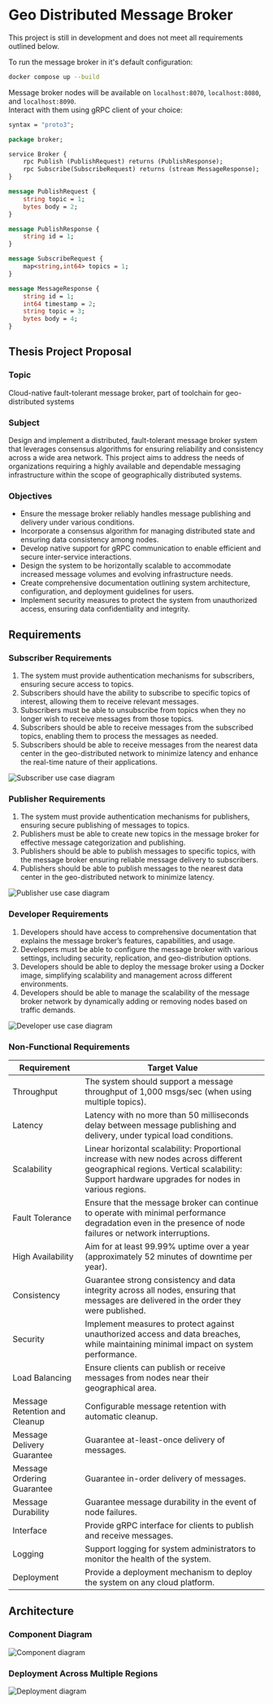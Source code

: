 # Geo Distributed Message Broker

This project is still in development and does not meet all requirements outlined below.  

To run the message broker in it's default configuration:
```bash
docker compose up --build
```

Message broker nodes will be available on `localhost:8070`, `localhost:8080`, and `localhost:8090`.  
Interact with them using gRPC client of your choice:
```proto
syntax = "proto3";

package broker;

service Broker {
    rpc Publish (PublishRequest) returns (PublishResponse);
    rpc Subscribe(SubscribeRequest) returns (stream MessageResponse);
}

message PublishRequest {
    string topic = 1;
    bytes body = 2;
}

message PublishResponse {
    string id = 1;
}

message SubscribeRequest {
    map<string,int64> topics = 1;
}

message MessageResponse {
    string id = 1;
    int64 timestamp = 2;
    string topic = 3;
    bytes body = 4;
}
```

## Thesis Project Proposal

### Topic
Cloud-native fault-tolerant message broker, part of toolchain for geo-distributed systems

### Subject
Design and implement a distributed, fault-tolerant message broker system that leverages consensus algorithms for ensuring reliability and consistency across a wide area network. This project aims to address the needs of organizations requiring a highly available and dependable messaging infrastructure within the scope of geographically distributed systems.

### Objectives
- Ensure the message broker reliably handles message publishing and delivery under various conditions.
- Incorporate a consensus algorithm for managing distributed state and ensuring data consistency among nodes.
- Develop native support for gRPC communication to enable efficient and secure inter-service interactions.
- Design the system to be horizontally scalable to accommodate increased message volumes and evolving infrastructure needs.
- Create comprehensive documentation outlining system architecture, configuration, and deployment guidelines for users.
- Implement security measures to protect the system from unauthorized access, ensuring data confidentiality and integrity.

## Requirements

### Subscriber Requirements
1. The system must provide authentication mechanisms for subscribers, ensuring secure access to
topics.
2. Subscribers should have the ability to subscribe to specific topics of interest, allowing them to
receive relevant messages.
3. Subscribers must be able to unsubscribe from topics when they no longer wish to receive
messages from those topics.
4. Subscribers should be able to receive messages from the subscribed topics, enabling them to
process the messages as needed.
5. Subscribers should be able to receive messages from the nearest data center in the geo-distributed
network to minimize latency and enhance the real-time nature of their applications.

![Subscriber use case diagram](./diagrams/use_cons.png)

### Publisher Requirements
1. The system must provide authentication mechanisms for publishers, ensuring secure publishing
of messages to topics.
2. Publishers must be able to create new topics in the message broker for effective message categorization and publishing.
3. Publishers should be able to publish messages to specific topics, with the message broker
ensuring reliable message delivery to subscribers.
4. Publishers should be able to publish messages to the nearest data center in the geo-distributed
network to minimize latency.

![Publisher use case diagram](./diagrams/use_prod.png)

### Developer Requirements
1. Developers should have access to comprehensive documentation that explains the message
broker’s features, capabilities, and usage.
2. Developers must be able to configure the message broker with various settings, including security, replication, and geo-distribution options.
3. Developers should be able to deploy the message broker using a Docker image, simplifying
scalability and management across different environments.
4. Developers should be able to manage the scalability of the message broker network by dynamically adding or removing nodes based on traffic demands.

![Developer use case diagram](./diagrams/use_dev.png)

### Non-Functional Requirements

| Requirement | Target Value |
| --- | --- |
| Throughput | The system should support a message throughput of 1,000 msgs/sec (when using multiple topics). |
| Latency | Latency with no more than 50 milliseconds delay between message publishing and delivery, under typical load conditions. |
| Scalability | Linear horizontal scalability: Proportional increase with new nodes across different geographical regions. Vertical scalability: Support hardware upgrades for nodes in various regions. |
| Fault Tolerance | Ensure that the message broker can continue to operate with minimal performance degradation even in the presence of node failures or network interruptions. |
| High Availability | Aim for at least 99.99% uptime over a year (approximately 52 minutes of downtime per year). |
| Consistency | Guarantee strong consistency and data integrity across all nodes, ensuring that messages are delivered in the order they were published. |
| Security | Implement measures to protect against unauthorized access and data breaches, while maintaining minimal impact on system performance. |
| Load Balancing | Ensure clients can publish or receive messages from nodes near their geographical area. |
| Message Retention and Cleanup | Configurable message retention with automatic cleanup. |
| Message Delivery Guarantee | Guarantee at-least-once delivery of messages. |
| Message Ordering Guarantee | Guarantee in-order delivery of messages. |
| Message Durability | Guarantee message durability in the event of node failures. |
| Interface | Provide gRPC interface for clients to publish and receive messages. |
| Logging | Support logging for system administrators to monitor the health of the system. |
| Deployment | Provide a deployment mechanism to deploy the system on any cloud platform. |

## Architecture

### Component Diagram
![Component diagram](./diagrams/comp.png)

### Deployment Across Multiple Regions
![Deployment diagram](./diagrams/depl.png)

<!-- ### Consensus No Conflicts
![Nodes sequence diagram](./diagrams/seq_nodes.png)

### Consensus With Conflicts
![Conflict sequence diagram](./diagrams/seq_conflict.png) -->